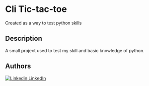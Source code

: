 # Cli Tic-tac-toe

Created as a way to test python skills

## Description

A small project used to test my skill and basic knowledge of python.

## Authors

[![Linkedin](https://i.stack.imgur.com/gVE0j.png) LinkedIn](https://www.linkedin.com/in/john-csm-tate/)